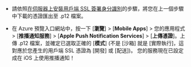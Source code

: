 
* 請依照[在伺服器上安裝用戶端 SSL 簽署身分識別](https://developer.apple.com/library/ios/documentation/IDEs/Conceptual/AppDistributionGuide/ConfiguringPushNotifications/ConfiguringPushNotifications.html#//apple_ref/doc/uid/TP40012582-CH32-SW15)的步驟，將您在上一個步驟中下載的憑證匯出至 .p12 檔案。

* 在 Azure 預覽入口網站中，按一下 [**瀏覽**] > [**Mobile Apps**] > 您的應用程式 > [**推播通知服務**] > [**Apple Push Notification Services**] > [**上傳憑證**]。上傳 .p12 檔案，並確定已選取正確的 [**模式**] (不是 [沙箱] 就是 [實際執行]，這對應於您產生的用戶端 SSL 憑證為 [開發] 或 [配送])。 您的服務現在已設定成在 iOS 上使用推播通知！

<!---HONumber=62-->